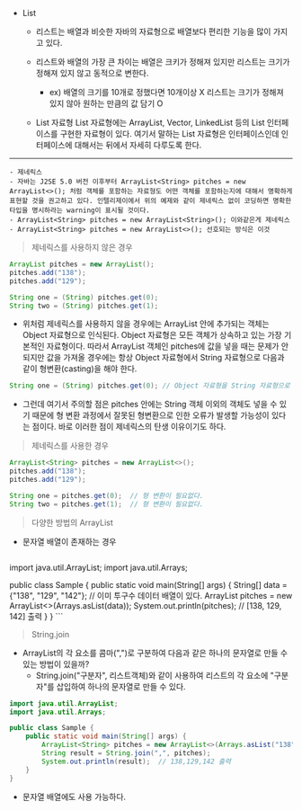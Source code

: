 - List
	- 리스트는 배열과 비슷한 자바의 자료형으로 배열보다 편리한 기능을 많이 가지고 있다.
	- 리스트와 배열의 가장 큰 차이는 배열은 크키가 정해져 있지만 리스트는 크기가 정해져 있지 않고 동적으로 변한다.
		- ex) 배열의 크기를 10개로 정했다면 10개이상 X 리스트는 크기가 정해져 있지 않아 원하는 만큼의 값 담기 O

    - List 자료형
    List 자료형에는 ArrayList, Vector, LinkedList 등의 List 인터페이스를 구현한 자료형이 있다. 여기서 말하는 List 자료형은      인터페이스인데 인터페이스에 대해서는 뒤에서 자세히 다루도록 한다.

-----------------
    - 제네릭스
	- 자바는 J2SE 5.0 버전 이후부터 ArrayList<String> pitches = new ArrayList<>(); 처럼 객체를 포함하는 자료형도 어떤 객체를 포함하는지에 대해서 명확하게 표현할 것을 권고하고 있다. 인텔리제이에서 위의 예제와 같이 제네릭스 없이 코딩하면 명확한 타입을 명시하라는 warning이 표시될 것이다.
	- ArrayList<String> pitches = new ArrayList<String>(); 이와같은게 제네릭스
	- ArrayList<String> pitches = new ArrayList<>(); 선호되는 방식은 이것


> 제네릭스를 사용하지 않은 경우

```java
ArrayList pitches = new ArrayList();
pitches.add("138");
pitches.add("129");

String one = (String) pitches.get(0);
String two = (String) pitches.get(1);
```

- 위처럼 제네릭스를 사용하지 않을 경우에는 ArrayList 안에 추가되는 객체는 Object 자료형으로 인식된다. Object 자료형은 모든 객체가 상속하고 있는 가장 기본적인 자료형이다. 따라서 ArrayList 객체인 pitches에 값을 넣을 때는 문제가 안되지만 값을 가져올 경우에는 항상 Object 자료형에서 String 자료형으로 다음과 같이 형변환(casting)을 해야 한다.
```java
String one = (String) pitches.get(0); // Object 자료형을 String 자료형으로 캐스팅한다.
```
- 그런데 여기서 주의할 점은 pitches 안에는 String 객체 이외의 객체도 넣을 수 있기 때문에 형 변환 과정에서 잘못된 형변환으로 인한 오류가 발생할 가능성이 있다는 점이다. 바로 이러한 점이 제네릭스의 탄생 이유이기도 하다.

> 제네릭스를 사용한 경우

```java
ArrayList<String> pitches = new ArrayList<>();
pitches.add("138");
pitches.add("129");

String one = pitches.get(0);  // 형 변환이 필요없다.
String two = pitches.get(1);  // 형 변환이 필요없다.
```

> 다양한 방법의 ArrayList

- 문자열 배열이 존재하는 경우
	```java
import java.util.ArrayList;
import java.util.Arrays;

public class Sample {
    public static void main(String[] args) {
        String[] data = {"138", "129", "142"};  // 이미 투구수 데이터 배열이 있다.
        ArrayList<String> pitches = new ArrayList<>(Arrays.asList(data));
        System.out.println(pitches);  // [138, 129, 142] 출력
    }
}
	```

> String.join

- ArrayList의 각 요소를 콤마(",")로 구분하여 다음과 같은 하나의 문자열로 만들 수 있는 방법이 있을까?
	- String.join("구분자", 리스트객체)와 같이 사용하여 리스트의 각 요소에 "구분자"를 삽입하여 하나의 문자열로 만들 수 있다.

```java
import java.util.ArrayList;
import java.util.Arrays;

public class Sample {
    public static void main(String[] args) {
        ArrayList<String> pitches = new ArrayList<>(Arrays.asList("138", "129", "142"));
        String result = String.join(",", pitches);
        System.out.println(result);  // 138,129,142 출력
    }
}
```
- 문자열 배열에도 사용 가능하다.